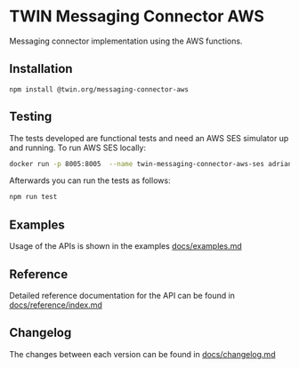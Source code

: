 # TWIN Messaging Connector AWS

Messaging connector implementation using the AWS functions.

## Installation

```shell
npm install @twin.org/messaging-connector-aws
```

## Testing

The tests developed are functional tests and need an AWS SES simulator up and running. To run AWS SES locally:

```sh
docker run -p 8005:8005  --name twin-messaging-connector-aws-ses adrianmssiota/ses-local-test-server:latest
```

Afterwards you can run the tests as follows:

```sh
npm run test
```

## Examples

Usage of the APIs is shown in the examples [docs/examples.md](docs/examples.md)

## Reference

Detailed reference documentation for the API can be found in [docs/reference/index.md](docs/reference/index.md)

## Changelog

The changes between each version can be found in [docs/changelog.md](docs/changelog.md)
